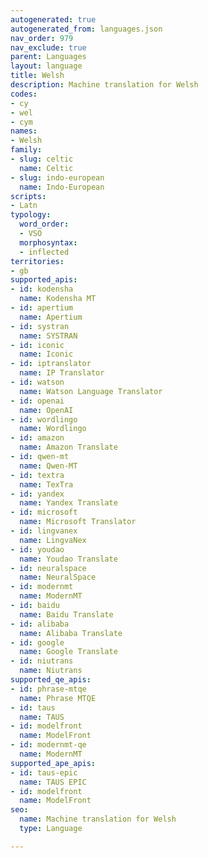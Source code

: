 ```yaml
---
autogenerated: true
autogenerated_from: languages.json
nav_order: 979
nav_exclude: true
parent: Languages
layout: language
title: Welsh
description: Machine translation for Welsh
codes:
- cy
- wel
- cym
names:
- Welsh
family:
- slug: celtic
  name: Celtic
- slug: indo-european
  name: Indo-European
scripts:
- Latn
typology:
  word_order:
  - VSO
  morphosyntax:
  - inflected
territories:
- gb
supported_apis:
- id: kodensha
  name: Kodensha MT
- id: apertium
  name: Apertium
- id: systran
  name: SYSTRAN
- id: iconic
  name: Iconic
- id: iptranslator
  name: IP Translator
- id: watson
  name: Watson Language Translator
- id: openai
  name: OpenAI
- id: wordlingo
  name: Wordlingo
- id: amazon
  name: Amazon Translate
- id: qwen-mt
  name: Qwen-MT
- id: textra
  name: TexTra
- id: yandex
  name: Yandex Translate
- id: microsoft
  name: Microsoft Translator
- id: lingvanex
  name: LingvaNex
- id: youdao
  name: Youdao Translate
- id: neuralspace
  name: NeuralSpace
- id: modernmt
  name: ModernMT
- id: baidu
  name: Baidu Translate
- id: alibaba
  name: Alibaba Translate
- id: google
  name: Google Translate
- id: niutrans
  name: Niutrans
supported_qe_apis:
- id: phrase-mtqe
  name: Phrase MTQE
- id: taus
  name: TAUS
- id: modelfront
  name: ModelFront
- id: modernmt-qe
  name: ModernMT
supported_ape_apis:
- id: taus-epic
  name: TAUS EPIC
- id: modelfront
  name: ModelFront
seo:
  name: Machine translation for Welsh
  type: Language

---
```


